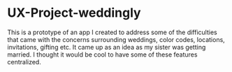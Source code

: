 # UX-Project-weddingly
This is a prototype of an app I created to address some of the difficulties that came with the concerns surrounding weddings, color codes, locations, invitations, gifting etc. It came up as an idea as my sister was getting married. I thought it would be cool to have some of these features centralized.

